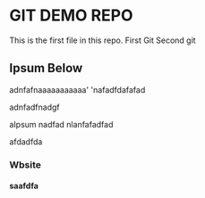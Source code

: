 # GIT DEMO REPO
This is the first file in this repo.
First Git
Second git

## Ipsum Below

adnfafnaaaaaaaaaaa'
'nafadfdafafad

adnfadfnadgf


aIpsum nadfad
nlanfafadfad

afdadfda


### Wbsite

#### saafdfa